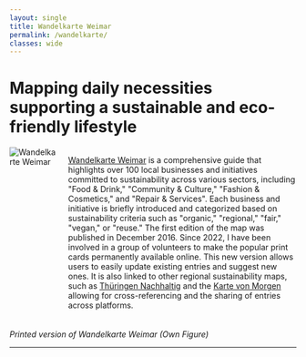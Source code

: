 ```yaml
---
layout: single
title: Wandelkarte Weimar
permalink: /wandelkarte/
classes: wide
---
```


# Mapping daily necessities supporting a sustainable and eco-friendly lifestyle

<div style="display: flex; align-items: flex-start; margin-bottom: 20px;">
  <img style="max-width: 40%; margin-right: 20px;" src="/assets/images/wandelkarte.png" alt="Wandelkarte Weimar">
  <p><a href="https://weimar.wandelkarten.de/">Wandelkarte Weimar</a> is a comprehensive guide that highlights over 100 local businesses and initiatives committed to sustainability across various sectors, including "Food & Drink," "Community & Culture," "Fashion & Cosmetics," and "Repair & Services". Each business and initiative is briefly introduced and categorized based on sustainability criteria such as "organic," "regional," "fair," "vegan," or "reuse." The first edition of the map was published in December 2016. 
    Since 2022, I have been involved in a group of volunteers to make the popular print cards permanently available online. This new version allows users to easily update existing entries and suggest new ones. It is also linked to other regional sustainability maps, such as <a href="https://thueringen-nachhaltig.de/">Thüringen Nachhaltig</a> and the <a href="https://www.kartevonmorgen.org/">Karte von Morgen</a> allowing for cross-referencing and the sharing of entries across platforms.</p>
</div>

*Printed version of Wandelkarte Weimar (Own Figure)*

---
